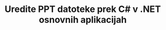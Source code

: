 ---
############################# Static ############################
layout: "autogen"
draft: false
path: "sl/redaction/net/text/ppt"
otherformats: CSV DOC DOCM DOCX DOT DOTM DOTX PDF POT POTM PPS PPSM PPSX PPTM PPTX RTF XLS XLSM XLSX XLT XLTM XLTX  

############################# Head ############################
head_title: "Uredite občutljive podatke iz PPT dokumentov prek .NET Core"
head_description: "Uporabite redigiranje besedila z uporabo natančne fraze ali regularnega izraza za dokumente različnih formatov"

############################# Header ############################
title: "Uredite PPT datoteke prek C# v .NET osnovnih aplikacijah"
description: "Iskanje in zamenjava besedila v dokumentih Office in OpenOffice, preglednicah in predstavitvah ter PPT v Windows, Linux in macOS"

################### SubMenu/Download Button #####################
submenu:
    enable: true

############################# About ############################
about:
    enable: true
    title: "Redakcija dokumenta za API .NET"
    content: |
        Enotni vmesnik, neodvisen od oblike, za urejanje občutljivih in zaupnih podatkov iz dokumentov in slik PDF, Word, Excel, PowerPoint, vključno z možnostjo spreminjanja metapodatkov in odstranjevanja komentarjev. Z orodjem GroupDocs.Redaction for .NET lahko redigirate besedilo in shranite redigiran dokument v PDF, tako da vse strani pretvorite v rastrske slike ali pa dokument obdržite v izvirni obliki za nadaljnje urejanje.

############################# Steps ############################
steps:
    enable: true
    title_left: "Uredi natančno besedilo iz PPT prek C#"
    content_left: |
        [GroupDocs.Redaction](sl//redaction/net/) razvijalcem .NET olajša dodajanje funkcije za urejanje datotek PPT z nekaj preprostimi koraki.

        *   Ustvarite primerek razreda [Redactor](https://apireference.groupdocs.com/redaction/net/groupdocs.redaction/redactor) in naložite datoteko PPT
        *   Ustvarite primerek razreda [ExactPhraseRedaction](https://apireference.groupdocs.com/redaction/net/groupdocs.redaction.redactions/exactphraseredaction), da poiščete in zamenjate besedilo
        *   Pokličite metodo [Redactor.Apply](https://apireference.groupdocs.com/redaction/net/groupdocs.redaction/redactor/methods/apply/index) z objektom ExactPhraseRedaction
        
    title_right: "Začnite uporabljati Redaction API"
    content_right: |
        Namestite iz ukazne vrstice kot ```nuget install GroupDocs.Redaction``` ali prek konzole upravitelja paketov Visual Studio z ```Install-Package GroupDocs.Redaction```. 
        Druga možnost je, da dobite namestitveni program MSI brez povezave ali DLL-je v datoteki ZIP iz [prenosov](https://downloads.groupdocs.com/redaction/net) in jih ročno navedete v svojem projektu.  
        
    code: |
        ```cs
        using (Redactor redactor = new Redactor(@"sample.ppt"))
        {
        	redactor.Apply(new ExactPhraseRedaction("John Doe", new ReplacementOptions("[personal]")));
        	redactor.Save();
        }
        ```

############################# Demos ############################
demos:
    enable: true
############################# About Formats ############################
about_formats:
    enable: true
############################# More Formats ############################
more_formats:
    enable: true

############################# Back to top ###############################
back_to_top:
    enable: true
---